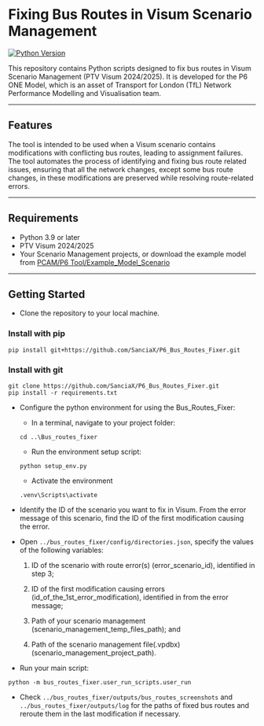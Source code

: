 # Fixing Bus Routes in Visum Scenario Management 

[![Python Version](https://img.shields.io/badge/python-3.9%2B-blue.svg)](https://www.python.org/downloads/release)

This repository contains Python scripts designed to fix bus routes in Visum Scenario Management (PTV Visum 2024/2025). It is developed for the P6 ONE Model, which is an asset of Transport for London (TfL) Network Performance Modelling and Visualisation team. 

---

## Features

The tool is intended to be used when a Visum scenario contains modifications with conflicting bus routes, leading to assignment failures. The tool automates the process of identifying and fixing bus route related issues, ensuring that all the network changes, except some bus route changes, in these modifications are preserved while resolving route-related errors. 

---


## Requirements

- Python 3.9 or later
- PTV Visum 2024/2025
- Your Scenario Management projects, or download the example model from [PCAM/P6 Tool/Example_Model_Scenario](https://transportforlondon.sharepoint.com/:f:/r/sites/one-pcam/Shared%20Documents/P6%20Tool/Eaxample%20Model_Scenario%20Management%20Bus%20Routes?csf=1&web=1&e=4ZptbN)
---

## Getting Started

- Clone the repository to your local machine.
### Install with pip
```commandline
pip install git+https://github.com/SanciaX/P6_Bus_Routes_Fixer.git
```
### Install with git
```commandline
git clone https://github.com/SanciaX/P6_Bus_Routes_Fixer.git
pip install -r requirements.txt
```
- Configure the python environment for using the Bus_Routes_Fixer:
  - In a terminal, navigate to your project folder:
  ```commandline
  cd ..\Bus_routes_fixer 
  ```
  -  Run the environment setup script:
  ```commandline
  python setup_env.py 
  ```
  -  Activate the environment
    ```commandline
  .venv\Scripts\activate 
  ```
  
- Identify the ID of the scenario you want to fix in Visum. From the error message of this scenario, find the ID of the first modification causing the error.
- Open `../bus_routes_fixer/config/directories.json`, specify the values of the following variables: 

  1) ID of the scenario with route error(s) (error_scenario_id), identified in step 3; 

  2) ID of the first modification causing errors (id_of_the_1st_error_modification), identified in from the error message;

  3) Path of your scenario management (scenario_management_temp_files_path); and  

  4) Path of the scenario management file(.vpdbx) (scenario_management_project_path). 

- Run your main script:
```commandline
python -m bus_routes_fixer.user_run_scripts.user_run
```
- Check `../bus_routes_fixer/outputs/bus_routes_screenshots` and `../bus_routes_fixer/outputs/log` for the paths of fixed bus routes and reroute them in the last modification if necessary.